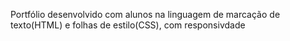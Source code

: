 Portfólio desenvolvido com alunos na linguagem de marcação de texto(HTML) e folhas de estilo(CSS), com responsivdade

